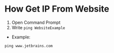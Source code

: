 [//]: # (Notes How)

# How Get IP From Website

1. Open Command Prompt
2. Write `ping WebsiteExample`

- Example:

```shell
ping www.jetbrains.com
```